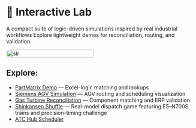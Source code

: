 <div class="lab-flair"></div>

# 🧪 Interactive Lab

A compact suite of logic-driven simulations inspired by real industrial workflows
Explore lightweight demos for reconciliation, routing, and validation.

<div style="display:flex;flex-wrap:wrap;gap:10px">
  <img src="/alvin-site/JPG_VID/slr1.jpg" 
       alt="slr" 
       width="68%" 
       style="border-radius:12px;">
</div>

## Explore:
- [PartMatrix Demo](partmatrix.md) — Excel-logic matching and lookups  
- [Siemens AGV Simulation](agv.md) — AGV routing and scheduling visualization  
- [Gas Turbine Reconciliation](turbine.md) — Component matching and ERP validation
- [Shinkansen Shuffle](skn.md) — Real-model dispatch game featuring E5–N700S trains and precision-timing challenge
- [ATC Hub Scheduler](atc.md)
